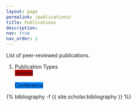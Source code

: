 ```yaml
---
layout: page
permalink: /publications/
title: Publications
description:
nav: true
nav_order: 1
---
```

<!-- _pages/publications.md -->

List of peer-reviewed publications.
<div class="publications">
  <ol class="bibliography">
   <li>
     <div class="abbr">
       Publication Types
       <br>
       <abbr class="badge badge-conf" style="background-color:#b30000">Journal
     </div>
     <div class="abbr">
       <br>
       <abbr class="badge badge-conf" style="background-color:#0080FF">Conference
     </div>
   </li>
  </ol>
{% bibliography -f {{ site.scholar.bibliography }} %}
</div>
